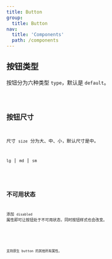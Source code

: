 ```yaml
---
title: Button
group:
  title: Button
nav:
  title: 'Components'
  path: /components
---
```


## 按钮类型

按钮分为六种类型 `type`，默认是 `default`。

<code src="./demo/type.tsx" />

## 按钮尺寸

尺寸 `size` 分为大、中、小，默认尺寸是中。

`lg` | `md` | `sm`

<code src="./demo/size.tsx" />

## 不可用状态

添加 `disabled` 属性即可让按钮处于不可用状态，同时按钮样式也会改变。

<code src="./demo/disable.tsx" />

<API></API>

支持原生 button 的其他所有属性。
